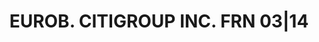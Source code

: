 ---
layout: asset
title: EUROB. CITIGROUP INC. FRN 03|14                             
isin: US172967EA51
---